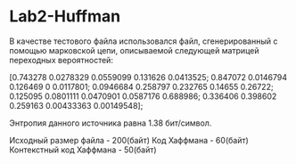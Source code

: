# Lab2-Huffman
В качестве тестового файла использовался файл, сгенерированный с помощью марковской цепи, описываемой следующей матрицей переходных вероятностей:

[0.743278 0.0278329 0.0559099 0.131626 0.0413525;
0.847072 0.0146794 0.126469 0 0.0117801;
0.0946684 0.258797 0.232765 0.14655 0.26722;
0.125095 0.0801111 0.0470901 0.0587176 0.688986;
0.336406 0.398602 0.259163 0.00433363 0.00149548];

Энтропия данного источника равна 1.38 бит/символ.

Исходный размер файла - 200(байт)
Код Хаффмана - 60(байт)	
Контекстный код Хаффмана - 50(байт)
